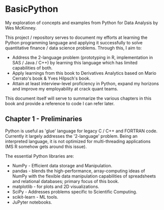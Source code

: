 # BasicPython
My exploration of concepts and examples from Python for Data Analysis by Wes McKinney.

This project / repository serves to document my efforts at learning the Python programming language and applying it successfully to solve quantitative finance / data science problems. Through this, I aim to:
* Address the 2-language problem (prototyping in R, implementation in SAS / Java / C++) by learning this language which has limited capabilities of both. 
* Apply learnings from this book to Derivatives Analytics based on Mario Cerrato's book & Yves Hilpsch's book. 
* Attain at least interview-level proficiency in Python, expand my horizons and improve my employability at crack quant teams. 

This document itself will serve to summarize the various chapters in this book and provide a reference to code I can refer later.

## Chapter 1 - Preliminaries
Python is useful as 'glue' language for legacy C / C++ and FORTRAN code. Currently it largely addresses the '2-language' problem. Being an interpreted language, it is not optimized for multi-threading applications (MS R somehow gets around this issue). 

The essential Python libraries are:
* NumPy - Efficient data storage and Manipulation. 
* pandas - blends the high-performance, array-computing ideas of NumPy with the flexible data manipulation capabilities of spreadsheets and relational databases; primary focus of this book.
* matplotlib - for plots and 2D visualizations. 
* SciPy - Addresses problems specific to Scientific Computing.
* scikit-learn - ML tools.
* JuPyter notebooks. 
